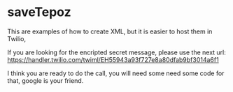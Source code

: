 # saveTepoz
This are examples of how to create XML, but it is easier to host them in Twilio,

If you are looking for the encripted secret message, please use the next url: https://handler.twilio.com/twiml/EH55943a93f727e8a80dfab9bf3014a6f1

I think you are ready to do the call, you will need some need some code for that, google is your friend.